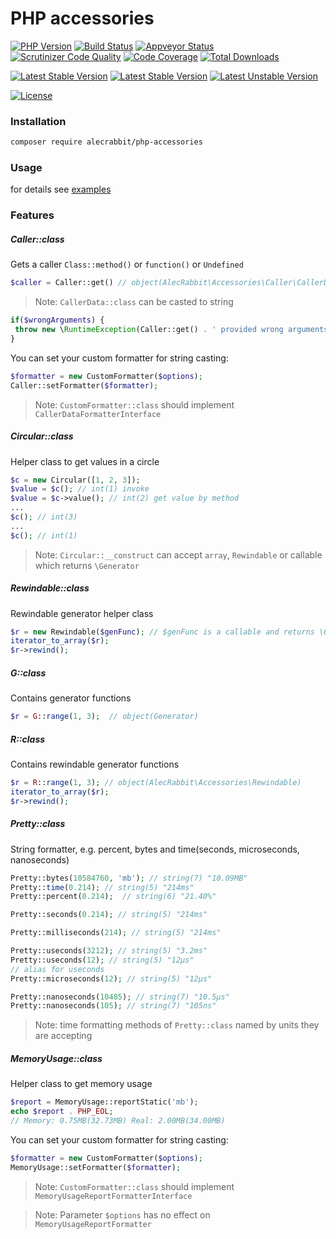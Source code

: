 # PHP accessories

[![PHP Version](https://img.shields.io/packagist/php-v/alecrabbit/php-accessories.svg)](https://php.net)
[![Build Status](https://travis-ci.org/alecrabbit/php-accessories.svg?branch=master)](https://travis-ci.org/alecrabbit/php-accessories)
[![Appveyor Status](https://img.shields.io/appveyor/ci/alecrabbit/php-accessories.svg?label=appveyor)](https://ci.appveyor.com/project/alecrabbit/php-accessories/branch/master)
[![Scrutinizer Code Quality](https://scrutinizer-ci.com/g/alecrabbit/php-accessories/badges/quality-score.png?b=master)](https://scrutinizer-ci.com/g/alecrabbit/php-accessories/?branch=master)
[![Code Coverage](https://scrutinizer-ci.com/g/alecrabbit/php-accessories/badges/coverage.png?b=master)](https://scrutinizer-ci.com/g/alecrabbit/php-accessories/?branch=master)
[![Total Downloads](https://poser.pugx.org/alecrabbit/php-accessories/downloads)](https://packagist.org/packages/alecrabbit/php-accessories)

[![Latest Stable Version](https://poser.pugx.org/alecrabbit/php-accessories/v/stable)](https://packagist.org/packages/alecrabbit/php-accessories)
[![Latest Stable Version](https://img.shields.io/packagist/v/alecrabbit/php-accessories.svg)](https://packagist.org/packages/alecrabbit/php-accessories)
[![Latest Unstable Version](https://poser.pugx.org/alecrabbit/php-accessories/v/unstable)](https://packagist.org/packages/alecrabbit/php-accessories)

[![License](https://poser.pugx.org/alecrabbit/php-accessories/license)](https://packagist.org/packages/alecrabbit/php-accessories)

### Installation
```bash
composer require alecrabbit/php-accessories
```

### Usage
for details see [examples](https://github.com/alecrabbit/php-accessories/tree/master/examples)


### Features

##### Caller::class 
Gets a caller `Class::method()` or `function()` or `Undefined`
```php
$caller = Caller::get() // object(AlecRabbit\Accessories\Caller\CallerData)
```
> Note: `CallerData::class` can be casted to string
```php
if($wrongArguments) {
 throw new \RuntimeException(Caller::get() . ' provided wrong arguments'); 
}
```
You can set your custom formatter for string casting:
```php
$formatter = new CustomFormatter($options);
Caller::setFormatter($formatter);
```
> Note: `CustomFormatter::class` should implement `CallerDataFormatterInterface`

##### Circular::class
Helper class to get values in a circle
```php
$c = new Circular([1, 2, 3]);
$value = $c(); // int(1) invoke 
$value = $c->value(); // int(2) get value by method
... 
$c(); // int(3)
...
$c(); // int(1)
```
> Note: `Circular::__construct` can accept `array`, `Rewindable` or callable which returns `\Generator` 

##### Rewindable::class
Rewindable generator helper class
```php
$r = new Rewindable($genFunc); // $genFunc is a callable and returns \Generator
iterator_to_array($r);
$r->rewind();
```

##### G::class 
Contains generator functions
```php
$r = G::range(1, 3);  // object(Generator)
```

##### R::class 
Contains rewindable generator functions
```php
$r = R::range(1, 3); // object(AlecRabbit\Accessories\Rewindable)
iterator_to_array($r);
$r->rewind();
```

##### Pretty::class 
String formatter, e.g. percent, bytes and time(seconds, microseconds, nanoseconds)
```php
Pretty::bytes(10584760, 'mb'); // string(7) "10.09MB"
Pretty::time(0.214); // string(5) "214ms"
Pretty::percent(0.214);  // string(6) "21.40%"

Pretty::seconds(0.214); // string(5) "214ms"

Pretty::milliseconds(214); // string(5) "214ms"

Pretty::useconds(3212); // string(5) "3.2ms"
Pretty::useconds(12); // string(5) "12μs"
// alias for useconds
Pretty::microseconds(12); // string(5) "12μs"

Pretty::nanoseconds(10485); // string(7) "10.5μs"
Pretty::nanoseconds(105); // string(7) "105ns"
```
> Note: time formatting methods of `Pretty::class` named by units they are accepting

##### MemoryUsage::class
Helper class to get memory usage
```php
$report = MemoryUsage::reportStatic('mb');
echo $report . PHP_EOL;
// Memory: 0.75MB(32.73MB) Real: 2.00MB(34.00MB)
```
You can set your custom formatter for string casting:
```php
$formatter = new CustomFormatter($options);
MemoryUsage::setFormatter($formatter);
```
> Note: `CustomFormatter::class` should implement `MemoryUsageReportFormatterInterface`

> Note: Parameter `$options` has no effect on `MemoryUsageReportFormatter`
